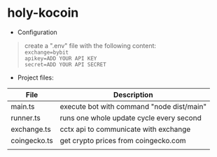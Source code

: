 # holy-kocoin
 - Configuration
> create a ".env" file with the following content:
\
`exchange=bybit`\
`apikey=ADD YOUR API KEY`\
`secret=ADD YOUR API SECRET`

 - Project files:

| File         | Description |
| ------------ | ----------- |
| main.ts      | execute bot with command "node dist/main" |
| runner.ts    | runs one whole update cycle every second |
| exchange.ts  | cctx api to communicate with exchange |
| coingecko.ts | get crypto prices from coingecko.com |
|  |   |


